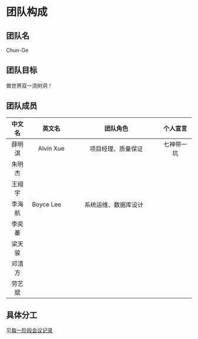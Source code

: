 # 团队构成

## 团队名

Chun-Ge

## 团队目标

做世界双一流树洞！

## 团队成员

| 中文名 |  英文名   |      团队角色      |  个人宣言  |
| :----: | :-------: | :----------------: | :--------: |
| 薛明淇 | Alvin Xue | 项目经理、质量保证 | 七神带一坑 |
| 朱明杰 |           |                    |            |
| 王翔宇 |           |                    |            |
| 李海航 |  Boyce Lee         |     系统运维、数据库设计               |            |
| 李奕蓁 |           |                    |            |
| 梁天骏 |           |                    |            |
| 邓清方 |           |                    |            |
| 劳艺斌 |           |                    |            |

## 具体分工

见[每一阶段会议记录](../meeting-mind-graphs)
